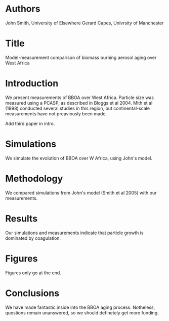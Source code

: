 # Authors
John Smith, University of Elsewhere
Gerard Capes, Univrsity of Manchester


# Title
Model-measurement comparison of biomass burning aerosol
aging over West Africa


# Introduction
We present measurements of BBOA over West Africa.
Particle size was measured using a PCASP,
as described in Bloggs et al 2004.
Mith et al (1998) conducted several studies
in this region, but continental-scale
measurements have not preaviously been made.

Add third paper in intro.

# Simulations
We simulate the evolution of BBOA over W Africa,
using John's model.

# Methodology
We compared simulations from John's model
(Smith et al 2005) with our measurements.

# Results
Our simulations and measurements indicate that
particle growth is dominated by coagulation.

# Figures
Figures only go at the end.

# Conclusions
We have made fantastic inside into the BBOA aging process.
Notheless, questions remain unanswered,
so we should definetely get more funding.